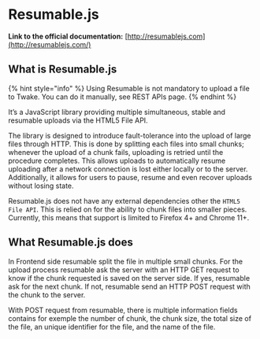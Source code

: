 # Resumable.js

**Link to the official documentation:** [http://resumablejs.com](http://resumablejs.com/)

## What is Resumable.js

{% hint style="info" %}
Using Resumable is not mandatory to upload a file to Twake. You can do it manually, see REST APIs page.
{% endhint %}

It’s a JavaScript library providing multiple simultaneous, stable and resumable uploads via the HTML5 File API.

The library is designed to introduce fault-tolerance into the upload of large files through HTTP. This is done by splitting each files into small chunks; whenever the upload of a chunk fails, uploading is retried until the procedure completes. This allows uploads to automatically resume uploading after a network connection is lost either locally or to the server. Additionally, it allows for users to pause, resume and even recover uploads without losing state.

Resumable.js does not have any external dependencies other the `HTML5 File API`. This is relied on for the ability to chunk files into smaller pieces. Currently, this means that support is limited to Firefox 4+ and Chrome 11+.

## What Resumable.js does

In Frontend side resumable split the file in multiple small chunks. For the upload process resumable ask the server with an HTTP GET request to know if the chunk requested is saved on the server side. If yes, resumable ask for the next chunk. If not, resumable send an HTTP POST request with the chunk to the server.

With POST request from resumable, there is multiple information fields contains for exemple the number of chunk, the chunk size, the total size of the file, an unique identifier for the file, and the name of the file.

